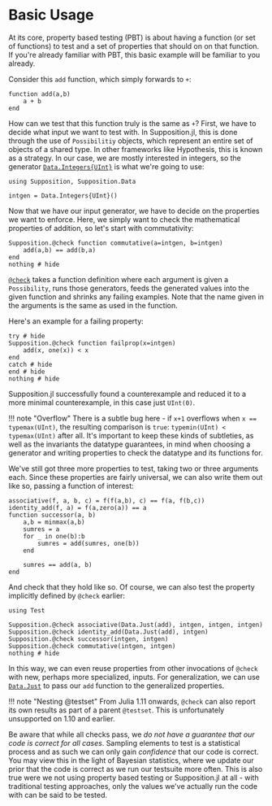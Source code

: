 # Basic Usage

At its core, property based testing (PBT) is about having a function (or set of functions) to test and a set of 
properties that should on on that function. If you're already familiar with PBT, this basic example
will be familiar to you already. 

Consider this `add` function, which simply forwards to `+`:

```@example example_add; output=false
function add(a,b)
    a + b
end
```

How can we test that this function truly is the same as `+`? First, we have to decide what input we
want to test with. In Supposition.jl, this is done through the use of `Possibilitiy` objects, which represent
an entire set of objects of a shared type. In other frameworks like Hypothesis, this is known as a strategy.
In our case, we are mostly interested in integers, so the generator [`Data.Integers{UInt}`](@ref)
is what we're going to use:

```@example example_add; output = false
using Supposition, Supposition.Data

intgen = Data.Integers{UInt}()
```

Now that we have our input generator, we have to decide on the properties we want to enforce. Here, we simply
want to check the mathematical properties of addition, so let's start with commutativity:

```@example example_add; output = false
Supposition.@check function commutative(a=intgen, b=intgen)
    add(a,b) == add(b,a)
end
nothing # hide
```

[`@check`](@ref) takes a function definition where each argument is given a `Possibility`, runs those generators, feeds
the generated values into the given function and shrinks any failing examples. Note that the name given in the
arguments is the same as used in the function.

Here's an example for a failing property:

```@example example_add; output = false
try # hide
Supposition.@check function failprop(x=intgen)
    add(x, one(x)) < x
end
catch # hide
end # hide
nothing # hide
```

Supposition.jl successfully found a counterexample and reduced it to a more minimal counterexample, in this
case just `UInt(0)`.

!!! note "Overflow"
    There is a subtle bug here - if `x+1` overflows when `x == typemax(UInt)`, the resulting comparison is
    `true`: `typemin(UInt) < typemax(UInt)` after all. It's important to keep these kinds of subtleties, as
    well as the invariants the datatype guarantees, in mind when choosing a generator and writing properties
    to check the datatype and its functions for.

We've still got three more properties to test, taking two or three arguments each. Since these properties
are fairly universal, we can also write them out like so, passing a function of interest:

```@example example_add; output = false
associative(f, a, b, c) = f(f(a,b), c) == f(a, f(b,c))
identity_add(f, a) = f(a,zero(a)) == a
function successor(a, b)
    a,b = minmax(a,b)
    sumres = a
    for _ in one(b):b
        sumres = add(sumres, one(b))
    end

    sumres == add(a, b)
end
```

And check that they hold like so. Of course, we can also test the property implicitly defined by `@check` earlier: 

```@example example_add; output = false, filter = r"\d+\.\d+s"
using Test

Supposition.@check associative(Data.Just(add), intgen, intgen, intgen)
Supposition.@check identity_add(Data.Just(add), intgen)
Supposition.@check successor(intgen, intgen)
Supposition.@check commutative(intgen, intgen)
nothing # hide
```

In this way, we can even reuse properties from other invocations of `@check` with new, perhaps more specialized, inputs.
For generalization, we can use [`Data.Just`](@ref) to pass our `add` function to the generalized properties.

!!! note "Nesting @testset"
    From Julia 1.11 onwards, `@check` can also report its own results as part of a parent `@testset`.
    This is unfortunately unsupported on 1.10 and earlier.

Be aware that while all checks pass, we _do not have a guarantee that our code is correct for all cases_.
Sampling elements to test is a statistical process and as such we can only gain _confidence_ that our code
is correct. You may view this in the light of Bayesian statistics, where we update our prior that the code
is correct as we run our testsuite more often. This is also true were we not using property based testing
or Supposition.jl at all - with traditional testing approaches, only the values we've actually run the code with
can be said to be tested.
